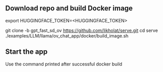 ## Download repo and build Docker image

export HUGGINGFACE_TOKEN=<HUGGINGFACE_TOKEN>

git clone -b gpt_fast_sd_ov https://github.com/likholat/serve.git
cd serve
./examples/LLM/llama/ov_chat_app/docker/build_image.sh

## Start the app

Use the command printed after successful docker build
